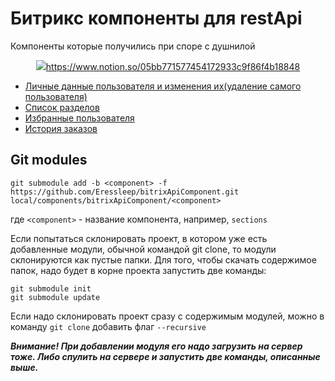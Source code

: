 
# Битрикс компоненты для restApi
Компоненты которые  получились при споре с душнилой
<p align="center"> 
  <img src="https://lh3.googleusercontent.com/proxy/DyRoNpMwZMMRQ1k6-95aFHQOcmex9PRyuI9ehq3DDU1W2HlDIk9TPPDbnV6fs4Jkoq8gvUehuevnyc5LgSwOk-1qmSo>
</p>

## https://www.notion.so/05bb771577454172933c9f86f4b18848

- [Личные данные пользователя и изменения их(удаление самого пользователя)](https://github.com/Eressleep/bitrixApiComponent/tree/personalAccount/personalAccount)
- [Список разделов](https://github.com/Eressleep/bitrixApiComponent/tree/section/section)
- [Избранные пользователя](https://github.com/Eressleep/bitrixApiComponent/tree/favorites/favorites)
- [История заказов](https://github.com/Eressleep/bitrixApiComponent/tree/historyOrders/historyOrders)


## Git modules

```
git submodule add -b <component> -f https://github.com/Eressleep/bitrixApiComponent.git local/components/bitrixApiComponent/<component>
```
где ```<component>``` - название компонента, например, ```sections```

Если попытаться склонировать проект, в котором уже есть добавленные модули, обычной командой git clone,
то модули склонируются как пустые папки. Для того, чтобы скачать содержимое папок, надо будет в корне проекта запустить две команды:

```
git submodule init
git submodule update
```

Если надо склонировать проект сразу с содержимым модулей, можно в команду ```git clone``` добавить флаг ```--recursive```

***Внимание! При добавлении модуля его надо загрузить на сервер тоже. Либо спулить на сервере и запустить две команды, описанные выше.***
